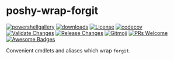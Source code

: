 # poshy-wrap-forgit

[![powershellgallery](https://img.shields.io/powershellgallery/v/poshy-wrap-forgit.svg)](https://www.powershellgallery.com/packages/poshy-wrap-forgit)
[![downloads](https://img.shields.io/powershellgallery/dt/poshy-wrap-forgit.svg)](https://www.powershellgallery.com/packages/poshy-wrap-forgit)
[![License](https://img.shields.io/github/license/pwshrc/poshy-wrap-forgit)](./LICENSE.txt)
[![codecov](https://codecov.io/gh/pwshrc/poshy-wrap-forgit/branch/main/graph/badge.svg)](https://codecov.io/gh/pwshrc/poshy-wrap-forgit)
[![Validate Changes](https://github.com/pwshrc/poshy-wrap-forgit/actions/workflows/validate.yml/badge.svg)](https://github.com/pwshrc/poshy-wrap-forgit/actions/workflows/validate.yml)
[![Release Changes](https://github.com/pwshrc/poshy-wrap-forgit/actions/workflows/release.yml/badge.svg)](https://github.com/pwshrc/poshy-wrap-forgit/actions/workflows/release.yml)
[![Gitmoji](https://img.shields.io/badge/gitmoji-%20😜%20😍-FFDD67.svg?style=flat-square)](https://gitmoji.carloscuesta.me/)
[![PRs Welcome](https://img.shields.io/badge/PRs-welcome-brightgreen.svg?style=flat-square)](http://makeapullrequest.com)
[![Awesome Badges](https://img.shields.io/badge/badges-awesome-green.svg)](https://github.com/Naereen/badges)

Convenient cmdlets and aliases which wrap `forgit`.

